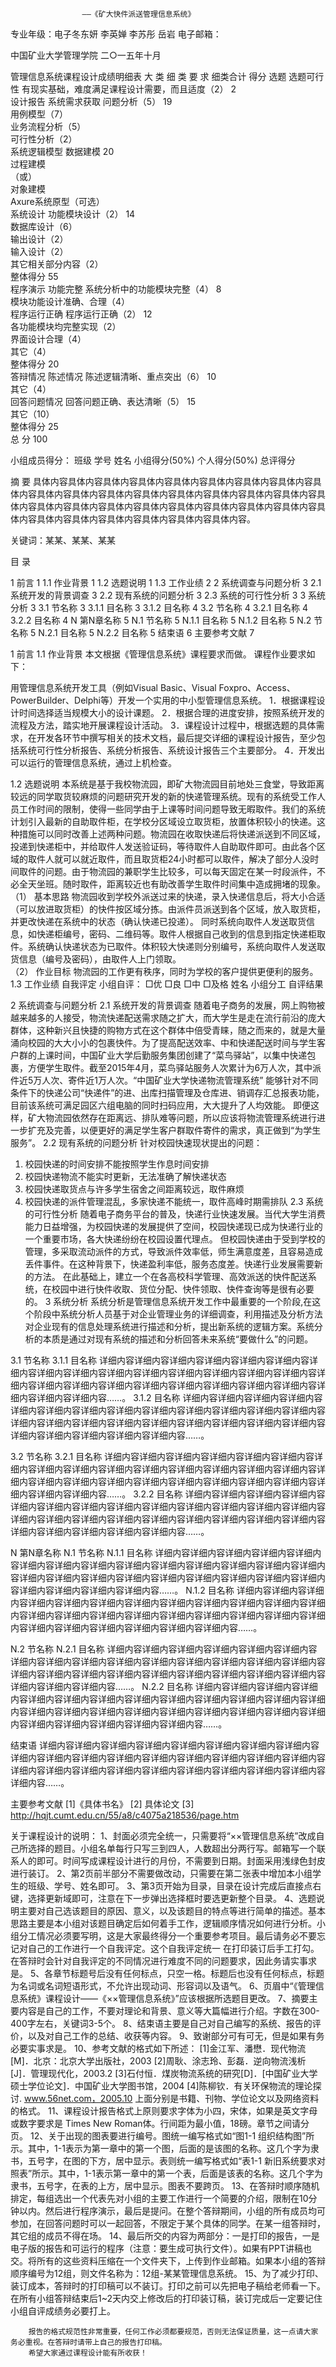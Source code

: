 












 

                    ——《矿大快件派送管理信息系统》














专业年级：电子冬东妍	李英婵	李苏彤	岳岩
电子邮箱：

中国矿业大学管理学院 
二○一五年十月 
 
管理信息系统课程设计成绩明细表
大 类	细 类	要    求	细类合计	得分
选题	选题可行性	有现实基础，难度满足课程设计需要，而且适度（2）	2	
设计报告	系统需求获取	问题分析（5）	19	
		用例模型（7）		
		业务流程分析（5）		
		可行性分析（2）		
	系统逻辑模型	数据建模	20	
		过程建模		
		（或）		
		对象建模		
		Axure系统原型（可选）		
	系统设计	功能模块设计（2）	14	
		数据库设计（6）		
		输出设计（2）		
		输入设计（2）		
		其它相关部分内容（2）		
	整体得分	55	
程序演示	功能完整	系统分析中的功能模块完整（4）	8	
		模块功能设计准确、合理（4）		
	程序运行正确	程序运行正确（2）	12	
		各功能模块均完整实现（2）		
		界面设计合理（4）		
		其它（4）		
	整体得分	20	
答辩情况	陈述情况	陈述逻辑清晰、重点突出（6）	10	
		其它（4）		
	回答问题情况	回答问题正确、表达清晰（5）	15	
		其它（10）		
	整体得分	25	
总  分	100	

小组成员得分：
班级	学号	姓名	小组得分(50%)	个人得分(50%)	总评得分
					
					
					
					
					
					

 
摘     要
具体内容具体内容具体内容具体内容具体内容具体内容具体内容具体内容具体内容具体内容具体内容具体内容具体内容具体内容具体内容具体内容具体内容具体内容具体内容具体内容具体内容具体内容具体内容具体内容具体内容具体内容具体内容具体内容具体内容具体内容具体内容具体内容具体内容。

关键词：某某、某某、某某
 

目    录



1 前言	1
1.1  作业背景	1
1.2  选题说明	1
1.3  工作业绩	2
2  系统调查与问题分析	3
2.1   系统开发的背景调查	3
2.2   现有系统的问题分析	3
2.3   系统的可行性分析	3
3 系统分析	3
3.1   节名称	3
3.1.1  目名称	3
3.1.2  目名称	4
3.2 节名称	4
3.2.1  目名称	4
3.2.2  目名称	4
N 第N章名称	5
N.1   节名称	5
N.1.1  目名称	5
N.1.2  目名称	5
N.2 节名称	5
N.2.1  目名称	5
N.2.2  目名称	5
结束语	6
主要参考文献	7
 
1 前言
1.1  作业背景
本文根据《管理信息系统》课程要求而做。
 课程作业要求如下：

用管理信息系统开发工具（例如Visual Basic、Visual Foxpro、Access、PowerBuilder、Delphi等）开发一个实用的中小型管理信息系统。
1．根据课程设计时间选择适当规模大小的设计课题。
2．根据合理的进度安排，按照系统开发的流程及方法，踏实地开展课程设计活动。
3．课程设计过程中，根据选题的具体需求，在开发各环节中撰写相关的技术文档，最后提交详细的课程设计报告，至少包括系统可行性分析报告、系统分析报告、系统设计报告三个主要部分。
4．开发出可以运行的管理信息系统，通过上机检查。

1.2  选题说明
       本系统是基于我校物流园，即矿大物流园目前地处三食堂，导致距离较远的同学取货较麻烦的问题研究开发的新的快递管理系统。现有的系统受工作人员工作时间的限制，使得一些同学由于上课等时间问题导致无暇取件。我们的系统计划引入最新的自助取件柜，在学校分区域设立取货柜，放置体积较小的快递。这种措施可以同时改善上述两种问题。物流园在收取快递后将快递派送到不同区域，投递到快递柜中，并给取件人发送验证码，等待取件人自助取件即可。由此各个区域的取件人就可以就近取件，而且取货柜24小时都可以取件，解决了部分人没时间取件的问题。由于物流园的兼职学生比较多，可以每天固定在某一时段派件，不必全天坐班。随时取件，距离较近也有助改善学生取件时间集中造成拥堵的现象。
（1）	基本思路
物流园收到学校外派送过来的快递，录入快递信息后，将大小合适（可以放进取货柜）的快件按区域分拣。由派件员派送到各个区域，放入取货柜，并更改快递在系统中的状态（确认快递已投递）。 同时系统向取件人发送取货信息，如快递柜编号，密码、二维码等。取件人根据自己收到的信息到指定快递柜取件。系统确认快递状态为已取件。体积较大快递则分别编号，系统向取件人发送取货信息（编号及密码），由取件人上门领取。                                                                                                                                     
（2）	作业目标
物流园的工作更有秩序，同时为学校的客户提供更便利的服务。
1.3  工作业绩
自我评定   小组自评：   □优    □良   □中  □及格
姓名	小组分工	自评结果
		
		
		
		
		

 
2  系统调查与问题分析
2.1   系统开发的背景调查
随着电子商务的发展，网上购物被越来越多的人接受，物流快递配送需求随之扩大，而大学生是走在流行前沿的庞大群体，这种新兴且快捷的购物方式在这个群体中倍受青睐，随之而来的，就是大量涌向校园的大大小小的包裹快件。为了提高配送效率、中和快递配送时间与学生客户群的上课时间，中国矿业大学后勤服务集团创建了“菜鸟驿站”，以集中快递包裹，方便学生取件。截至2015年4月，菜鸟驿站服务人次累计为6万人次，其中派件近5万人次、寄件近1万人次。“中国矿业大学快递物流管理系统” 能够针对不同条件下的快递公司“快递件”的进、出库扫描管理及仓库进、销调存汇总报表功能，目前该系统可满足园区六组电脑的同时扫码应用，大大提升了人均效能。
即便这样，矿大物流园依然存在距离远、排队难等问题，所以应该将物流管理系统进行进一步扩充及完善，以便更好的满足学生客户群取件寄件的需求，真正做到“为学生服务”。
2.2   现有系统的问题分析
针对校园快速现状提出的问题：
1. 校园快递的时间安排不能按照学生作息时间安排
2. 校园快递物流不能实时更新，无法准确了解快递状态
3. 校园快递取货点与许多学生宿舍之间距离较远，取件麻烦
4. 校园快递的派件管理混乱，多家快递不能统一，取件高峰时期需排队
2.3   系统的可行性分析
随着电子商务平台的普及，快递行业快速发展。当代大学生消费能力日益增强，为校园快递的发展提供了空间，校园快递现已成为快递行业的一个重要市场，各大快递纷纷在校园设置代理点。
但校园快递由于受到学校的管理，多采取流动派件的方式，导致派件效率低，师生满意度差，且容易造成丢件事件。在这种背景下，快递盈利率低，服务态度差。快递行业发展需要新的方法。
在此基础上，建立一个在各高校科学管理、高效派送的快件配送系统，在校园中进行快件收取、货位分配、快件领取、快件查询等是很有必要的。
3 系统分析
系统分析是管理信息系统开发工作中最重要的一个阶段,在这个阶段中系统分析人员基于对企业管理业务的详细调查，利用描述及分析方法对企业现有的信息处理系统进行描述和分析，提出新系统的逻辑方案。系统分析的本质是通过对现有系统的描述和分析回答未来系统“要做什么”的问题。

3.1   节名称
3.1.1  目名称
详细内容详细内容详细内容详细内容详细内容详细内容详细内容详细内容详细内容详细内容详细内容详细内容详细内容详细内容详细内容详细内容详细内容详细内容详细内容详细内容详细内容详细内容详细内容详细内容详细内容详细内容详细内容……。
3.1.2  目名称
详细内容详细内容详细内容详细内容详细内容详细内容详细内容详细内容详细内容详细内容详细内容详细内容详细内容详细内容详细内容详细内容详细内容详细内容详细内容详细内容详细内容详细内容详细内容详细内容详细内容详细内容详细内容……。

3.2 节名称
3.2.1  目名称
详细内容详细内容详细内容详细内容详细内容详细内容详细内容详细内容详细内容详细内容详细内容详细内容详细内容详细内容详细内容详细内容详细内容详细内容详细内容详细内容详细内容详细内容详细内容详细内容详细内容详细内容详细内容……。
3.2.2  目名称
详细内容详细内容详细内容详细内容详细内容详细内容详细内容详细内容详细内容详细内容详细内容详细内容详细内容详细内容详细内容详细内容详细内容详细内容详细内容详细内容详细内容详细内容详细内容详细内容详细内容详细内容详细内容……。
 
N 第N章名称
N.1   节名称
N.1.1  目名称
详细内容详细内容详细内容详细内容详细内容详细内容详细内容详细内容详细内容详细内容详细内容详细内容详细内容详细内容详细内容详细内容详细内容详细内容详细内容详细内容详细内容详细内容详细内容详细内容详细内容详细内容详细内容……。
N.1.2  目名称
详细内容详细内容详细内容详细内容详细内容详细内容详细内容详细内容详细内容详细内容详细内容详细内容详细内容详细内容详细内容详细内容详细内容详细内容详细内容详细内容详细内容详细内容详细内容详细内容详细内容详细内容详细内容……。

N.2 节名称
N.2.1  目名称
详细内容详细内容详细内容详细内容详细内容详细内容详细内容详细内容详细内容详细内容详细内容详细内容详细内容详细内容详细内容详细内容详细内容详细内容详细内容详细内容详细内容详细内容详细内容详细内容详细内容详细内容详细内容……。
N.2.2  目名称
详细内容详细内容详细内容详细内容详细内容详细内容详细内容详细内容详细内容详细内容详细内容详细内容详细内容详细内容详细内容详细内容详细内容详细内容详细内容详细内容详细内容详细内容详细内容详细内容详细内容详细内容详细内容……。
 
结束语
详细内容详细内容详细内容详细内容详细内容详细内容详细内容详细内容详细内容详细内容详细内容详细内容详细内容详细内容详细内容详细内容详细内容详细内容详细内容详细内容详细内容详细内容详细内容详细内容详细内容详细内容详细内容……。
      
 
 
主要参考文献
[1]《具体书名》
[2] 具体论文 
[3] http://hqjt.cumt.edu.cn/55/a8/c4075a218536/page.htm
 
关于课程设计的说明：
1、封面必须完全统一，只需要将“××管理信息系统”改成自己所选择的题目。小组名单每行只写三到四人，人数超出分两行写。邮箱写一个联系人的即可。时间写成课程设计进行的月份，不需要到日期。封面采用浅绿色封皮进行装订。
2、第2页前半部分不需要做改动，只需要在第二张表中增加本小组学生的班级、学号、姓名即可。
3、第3页开始为目录，目录在设计完成后直接点右键，选择更新域即可，注意在下一步弹出选择框时要选更新整个目录。
4、选题说明主要对自己选该题目的原因、意义，以及该题目的特点等进行简单的描述。基本思路主要是本小组对该题目确定后如何着手工作，逻辑顺序情况如何进行分析。小组分工情况必须要写明，这是大家最终得分一个重要参考项目。最后请务必不要忘记对自己的工作进行一个自我评定。这个自我评定统一 在打印装订后手工打勾。在答辩时会针对自我评定的不同情况进行难度不同的问题要求，因此务请实事求是。
5、各章节标题号后没有任何标点，只空一格。标题后也没有任何标点，标题为名词或名词短语形式，不允许出现动词、形容词以及语气。
6、页眉中“《管理信息系统》课程设计——《××管理信息系统》”应该根据所选题目更改。
7、摘要主要内容是自己的工作，不要对理论和背景、意义等大篇幅进行介绍。字数在300-400字左右，关键词3-5个。
8、结束语主要是自己对自己编写的系统、报告的评价，以及对自己工作的总结、收获等内容。
9、致谢部分可有可无，但是如果有务必要实事求是。
10、参考文献的格式如下所述：
[1]金江军、潘懋．现代物流[M]．北京：北京大学出版社，2003
[2]周耿、涂志玲、彭磊．逆向物流浅析[J]．管理现代化，2003.2
[3]石付恒．煤炭物流系统的研究[D]．[中国矿业大学硕士学位论文]．中国矿业大学图书馆，2004
[4]陈柳钦．有关环保物流的理论探讨. www.56net.com，2005.10
         上面分别是书籍、刊物、学位论文以及网络资料的格式。
11、课程设计报告格式上原则要求字体为小四，宋体，如果是英文字母或数字要求是 Times New Roman体。行间距为最小值，18磅。章节之间请分页。
12、关于出现的图表要进行编号。图统一编写格式如“图1-1 组织结构图”所示。其中，1-1表示为第一章中的第一个图，后面的是该图的名称。这几个字为隶书，五号字，在图的下方，居中显示。表则统一编写格式如“表1-1 新旧系统要求对照表”所示。其中，1-1表示第一章中的第一个表，后面是该表的名称。这几个字为隶书，五号字，在表的上方，居中显示。图表不要跨页。
13、在答辩时顺序随机排定，每组选出一个代表先对小组的主要工作进行一个简要的介绍，限制在10分钟以内。然后进行程序演示，最后是提问。在整个答辩期间，小组的所有成员均可参加，在回答问题时可以一起回答，不限定于某个具体的同学。在某一组答辩时，其它组的成员不得在场。
14、最后所交的内容为两部分：一是打印的报告，一是电子版的报告和可运行的程序（注意：要生成可执行文件）。如果有PPT讲稿也交。将所有的这些资料压缩在一个文件夹下，上传到作业邮箱。如果本小组的答辩顺序编号为12组，则文件名称为：12组-某某管理信息系统。
15、为了减少打印、装订成本，答辩时的打印稿可以不装订。打印之前可以先把电子稿给老师看一下。在所有小组答辩结束后1~2天内交上修改后的打印装订稿，装订完成后一定要记住小组自评成绩务必要打上。

        报告的格式规范性非常重要，任何工作必须都要规范，否则无法保证质量，这一点请大家务必重视。在答辩时请带上自己的报告打印稿。
        希望大家通过课程设计能有所收获！

